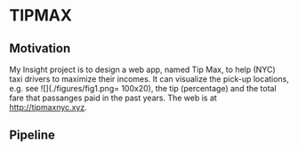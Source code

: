 # TIPMAX

## Motivation

My Insight project is to design a web app, named Tip Max, to help (NYC) taxi drivers to maximize their incomes. It can visualize the pick-up locations, e.g. see ![](./figures/fig1.png= 100x20), the tip (percentage) and the total fare that passanges paid in the past years. The web is at http://tipmaxnyc.xyz.


## Pipeline

